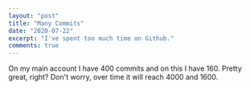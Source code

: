 ```yaml
---
layout: "post"
title: "Many Commits"
date: "2020-07-22"
excerpt: "I've spent too much time on Github."
comments: true
---
```

On my main account I have 400 commits and on this I have 160. Pretty great, right? Don't worry, over time it will reach 4000 and 1600.
